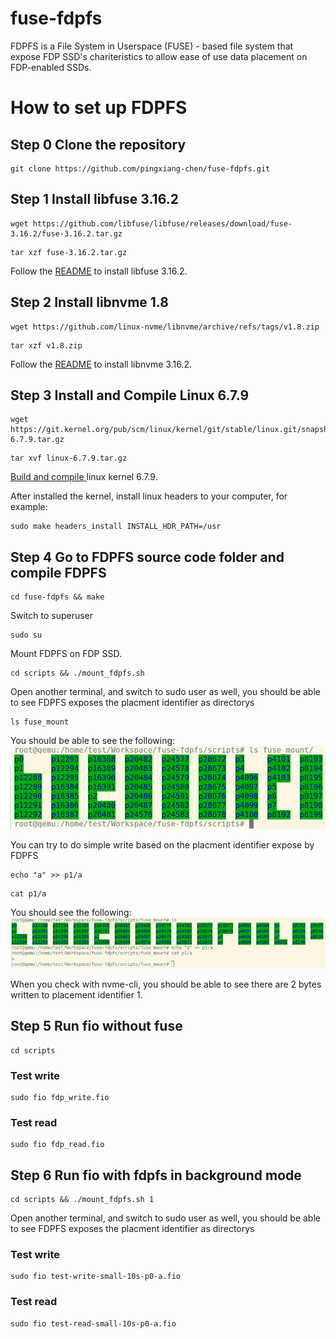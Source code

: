 # fuse-fdpfs

FDPFS is a File System in Userspace (FUSE) - based file system that expose FDP SSD's chariteristics to allow ease of use data placement on FDP-enabled SSDs.

# How to set up FDPFS

## Step 0 Clone the repository

```shell
git clone https://github.com/pingxiang-chen/fuse-fdpfs.git
```

## Step 1 Install libfuse 3.16.2

```shell
wget https://github.com/libfuse/libfuse/releases/download/fuse-3.16.2/fuse-3.16.2.tar.gz
```

```shell
tar xzf fuse-3.16.2.tar.gz
```

Follow the <a href="https://github.com/libfuse/libfuse" target="_blank">README</a> to install libfuse 3.16.2.

## Step 2 Install libnvme 1.8

```shell
wget https://github.com/linux-nvme/libnvme/archive/refs/tags/v1.8.zip
```

```shell
tar xzf v1.8.zip
```

Follow the <a href="https://github.com/linux-nvme/libnvme" target="_blank">README</a> to install libnvme 3.16.2.


## Step 3 Install and Compile Linux 6.7.9

```shell
wget https://git.kernel.org/pub/scm/linux/kernel/git/stable/linux.git/snapshot/linux-6.7.9.tar.gz
```

```shell
tar xvf linux-6.7.9.tar.gz
```
<a href="https://phoenixnap.com/kb/build-linux-kernel" target="_blank">Build and compile </a> linux kernel 6.7.9.

After installed the kernel, install linux headers to your computer, for example:

```shell
sudo make headers_install INSTALL_HDR_PATH=/usr
```

## Step 4 Go to FDPFS source code folder and compile FDPFS
```shell
cd fuse-fdpfs && make
```

Switch to superuser

```shell
sudo su
```

Mount FDPFS on FDP SSD.

```shell
cd scripts && ./mount_fdpfs.sh
```

Open another terminal, and switch to sudo user as well, you should be able to see FDPFS exposes the placment identifier as directorys 

```shell
ls fuse_mount
```

You should be able to see the following:
![FDPFS directories](images/fdpfs-directorys.png "FDPFS")

You can try to do simple write based on the placment identifier expose by FDPFS

```shell
echo "a" >> p1/a
```

```shell
cat p1/a
```

You should see the following:
![FDPFS working](images/fdpfs-working.png "FDPFS working")

When you check with nvme-cli, you should be able to see there are 2 bytes written to placement identifier 1.

## Step 5 Run fio without fuse

```shell
cd scripts
```
### Test write

```shell
sudo fio fdp_write.fio
```

### Test read
```shell
sudo fio fdp_read.fio
```

## Step 6 Run fio with fdpfs in background mode

```shell
cd scripts && ./mount_fdpfs.sh 1 
```

Open another terminal, and switch to sudo user as well, you should be able to see FDPFS exposes the placment identifier as directorys

### Test write

```shell
sudo fio test-write-small-10s-p0-a.fio
```

### Test read
```shell
sudo fio test-read-small-10s-p0-a.fio
```